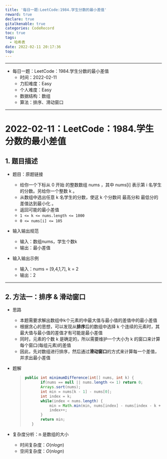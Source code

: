 ```yaml
---
title: '每日一题:LeetCode:1984.学生分数的最小差值'
reward: true
declare: true
gitalkenable: true
categories: CodeRecord
toc: true
tags:
  - 哈希表
date: 2022-02-11 20:17:36
top:
---
```

---

* 每日一题：LeetCode：1984.学生分数的最小差值
  * 时间：2022-02-11
  * 力扣难度：Easy
  * 个人难度：Easy
  * 数据结构：数组
  * 算法：排序、滑动窗口


---

<!-- more -->

# 2022-02-11：LeetCode：1984.学生分数的最小差值

## 1. 题目描述

* 题目：原题链接

  * 给你一个下标从 0 开始 的整数数组 nums ，其中 nums[i] 表示第 i 名学生的分数。另给你一个整数 k 。
  * 从数组中选出任意 k 名学生的分数，使这 k 个分数间 最高分和 最低分的差值达到最小化 。
  * 返回可能的最小差值
  * `1 <= k <= nums.length <= 1000`
  * `0 <= nums[i] <= 105`
  
* 输入输出规范
  * 输入：数组nums，学生个数k
  * 输出：最小差值
* 输入输出示例
  * 输入：nums = [9,4,1,7], k = 2
  * 输出：2


---

## 2. 方法一：排序 & 滑动窗口

* 思路

  * 本题需要求解出数组中k个元素的中最大值与最小值的差值中的最小差值
  * 根据贪心的思想，可以发现从**排序**后的数组中选择 k 个连续的元素时，其最大值与最小值的差值才有可能是最小差值
  * 同时，元素的个数 k 是确定的，所以需要维护一个大小为 k 的窗口来计算每个窗口(每组元素)的差值
  * 因此，先对数组进行排序，然后通过**滑动窗口**的方式来计算每一个差值，并求出最小差值
  
* 题解

  > ```java
  > public int minimumDifference(int[] nums, int k) {
  >        if(nums == null || nums.length <= 1) return 0;
  >        Arrays.sort(nums);
  >        int min = nums[k - 1] - nums[0];
  >        int index = k;
  >        while(index < nums.length) {
  >            min = Math.min(min, nums[index] - nums[index - k + 1]);
  >            index++;
  >        }
  >        return min;
  >    }
  >    ```
  
* 复杂度分析：n 是数组的大小

  * 时间复杂度：$O(nlogn)$
  * 空间复杂度：$O(nlogn)$

